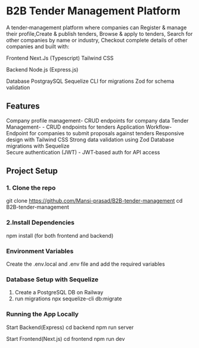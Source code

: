 # B2B Tender Management Platform
A tender‑management platform where companies can Register & manage their profile,Create & publish tenders, Browse & apply to tenders, Search for other companies by name or industry, Checkout complete details of other companies and built with:

Frontend
Next.Js (Typescript)
Tailwind CSS

Backend
Node.js (Express.js)

Database
PostgraySQL
Sequelize CLI for migrations
Zod for schema validation

## Features
Company profile management- CRUD endpoints for company data
Tender Management- - CRUD endpoints for tenders
Application Workflow- Endpoint for companies to submit proposals against tenders
Responsive design with Tailwind CSS
Strong data validation using Zod 
Database migrations with Sequelize    
Secure authentication (JWT) - JWT‑based auth for API access

## Project Setup
### 1. Clone the repo
git clone https://github.com/Mansi-prasad/B2B-tender-management
cd B2B-tender-management

### 2.Install Dependencies
npm install (for both frontend and backend)

### Environment Variables
Create the .env.local and .env file and add the required variables

### Database Setup with Sequelize
1. Create a PostgreSQL DB on Railway
2. run migrations
npx sequelize-cli db:migrate

### Running the App Locally

Start Backend(Express)
cd backend
npm run server

Start Frontend(Next.js)
cd frontend
npm run dev


